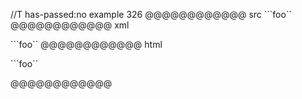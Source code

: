 //T has-passed:no
example 326
@@@@@@@@@@@@ src
```foo``
@@@@@@@@@@@@ xml
<?xml version="1.0" encoding="UTF-8"?>
<!DOCTYPE document SYSTEM "CommonMark.dtd">
<document xmlns="http://commonmark.org/xml/1.0">
  <paragraph>
    <text>```foo``</text>
  </paragraph>
</document>
@@@@@@@@@@@@ html
<p>```foo``</p>
@@@@@@@@@@@@
